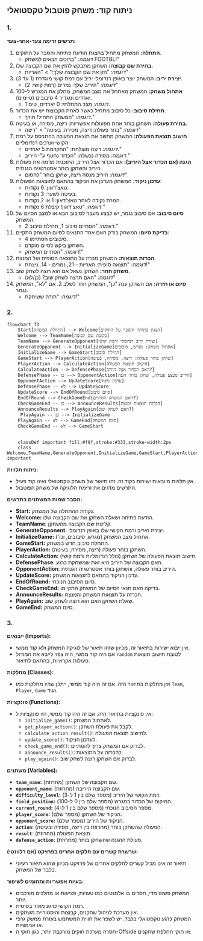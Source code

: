 ## ניתוח קוד: משחק פוטבול טקסטואלי

### 1. **<algorithm>**

**תרשים זרימה צעד-אחר-צעד:**

1.  **התחלה:** המשחק מתחיל בהצגת הודעת פתיחה והסבר על החוקים.
    *   *דוגמה:* "ברוכים הבאים למשחק FOOTBL!"
2.  **בחירת שם קבוצה:** השחקן מתבקש להזין את שם הקבוצה שלו.
    *   *דוגמה:* "הזן את שם הקבוצה שלך:" > "האריות"
3.  **יצירת יריב:** המשחק יוצר באופן רנדומלי יריב עם רמת קושי מוגדרת (1 עד 3).
    *   *דוגמה:* "היריב שלך: נמרים (רמת קושי: 2)"
4.  **אתחול משחק:** המשחק מאתחל את מצב המשחק, מחלק את המגרש ל-100 יארדים ומגדיר 4 סיבובים (טיימים).
    *   *דוגמה:* מצב התחלתי: 0 יארדים, טים 1.
5.  **תחילת סיבוב:** כל סיבוב מתחיל כאשר לאחת הקבוצות יש את הכדור.
    *   *דוגמה:* "המשחק התחיל! תורך."
6.  **בחירת פעולה:** השחקן בוחר אחת מפעולות אפשריות: ריצה, מסירה, או בעיטה.
    *   *דוגמה:* "בחר פעולה: ריצה, מסירה, בעיטה" > "ריצה"
7.  **חישוב תוצאת הפעולה:** המשחק מחשב את תוצאת הפעולה בהתבסס על רמת הקושי וערכים רנדומליים.
    *   *דוגמה:* ריצה מוצלחת: "התקדמת 5 יארדים."
    *   *דוגמה:* מסירה נכשלה: "הכדור נחטף ע"י היריב."
8.  **הגנה (אם הכדור אצל היריב):** אם הכדור אצל היריב, התוכנית מדמה את פעולות היריב והשחקן בוחר אסטרטגיה הגנתית.
    *   *דוגמה:* היריב מנסה ריצה, שחקן בוחר "לחסום".
9.  **עדכון ניקוד:** המשחק מעדכן את הניקוד בהתאם לתוצאות הפעולות:
    *   טאצ'דאון: 6 נקודות.
    *   בעיטה לשער: 3 נקודות.
    *   המרת נקודה לאחר טאצ'דאון: 1 או 2 נקודות.
    *   *דוגמה:* "טאצ'דאון! קיבלת 6 נקודות."
10. **סיום סיבוב:** אם סיבוב נגמר, יש לבצע מעבר לסיבוב הבא או למצב הסיום של המשחק.
    *   *דוגמה:* "הסתיים סיבוב 1, תחילת סיבוב 2."
11. **בדיקת סיום:** המשחק בודק האם אחד התנאים לסיום המשחק התקיים:
    *   4 סיבובים הסתיימו.
    *   השחקן ביקש לסיים מוקדם.
    *   *דוגמה:* "הסתיים המשחק!"
12. **הכרזת תוצאות:** המשחק מכריז על התוצאה הסופית ועל המנצח.
    *   *דוגמה:* "תוצאה סופית: האריות - 21, נמרים - 14. ניצחת!"
13. **משחק חוזר:** השחקן נשאל אם הוא רוצה לשחק שוב.
    *   *דוגמה:* "האם תרצה לשחק שוב? (כן/לא)"
14. **סיום או חזרה:** אם השחקן ענה "כן", המשחק חוזר לשלב 2. אם "לא", המשחק נגמר.
    *   *דוגמה:* "תודה ששיחקת!"

### 2. **<mermaid>**

```mermaid
flowchart TD
    Start[התחלת המשחק] --> Welcome[הצגת פתיחה והסבר על החוקים]
    Welcome --> TeamName[בקשת שם קבוצה]
    TeamName --> GenerateOpponent[יצירת יריב רנדומלי ורמת קושי]
    GenerateOpponent --> InitializeGame[אתחול משחק: מגרש, סיבובים]
    InitializeGame --> GameStart[תחילת סיבוב]
    GameStart --> PlayerAction[שחקן בוחר פעולה: ריצה, מסירה, בעיטה]
    PlayerAction --> CalculateAction[חישוב תוצאת הפעולה]
    CalculateAction --> DefensePhase{האם הכדור אצל היריב?}
    DefensePhase -- כן --> OpponentAction[היריב מבצע פעולה, שחקן בוחר הגנה]
    OpponentAction --> UpdateScore[עדכון ניקוד]
    DefensePhase -- לא --> UpdateScore
    UpdateScore --> EndOfRound[סיום סיבוב]
    EndOfRound --> CheckGameEnd{האם המשחק הסתיים?}
    CheckGameEnd -- כן --> AnnounceResults[הכרזת תוצאות ומנצח]
    AnnounceResults --> PlayAgain{האם לשחק שוב?}
     PlayAgain -- כן --> InitializeGame
    PlayAgain -- לא --> GameEnd[סיום המשחק]
    CheckGameEnd -- לא --> GameStart
    
    
    classDef important fill:#f9f,stroke:#333,stroke-width:2px
    class Welcome,TeamName,GenerateOpponent,InitializeGame,GameStart,PlayerAction,CalculateAction,DefensePhase,OpponentAction,UpdateScore,EndOfRound,CheckGameEnd,AnnounceResults,PlayAgain,GameEnd important
```

**ניתוח תלויות:**

-   אין תלויות מיובאות ישירות בקוד זה. זהו תיאור של משחק טקסטואלי ואינו קוד פעיל.
-   התרשים מדגים את זרימת הלוגיקה של משחק הפוטבול.

**הסבר שמות המשתנים בתרשים:**

-   **Start:** נקודת ההתחלה של המשחק.
-   **Welcome:** הודעת פתיחה ושאלת השחקן את שם הקבוצה שלו.
-  **TeamName**: קליטת שם הקבוצה מהשחקן.
-   **GenerateOpponent:** יצירת היריב ורמת הקושי שלו באופן רנדומלי.
-   **InitializeGame:** אתחול מצב המשחק (מגרש, סיבובים, וכו').
-   **GameStart:** התחלת סיבוב חדש במשחק.
-   **PlayerAction:** השחקן בוחר פעולה (ריצה, מסירה, בעיטה).
-   **CalculateAction:** חישוב תוצאת הפעולה של השחקן (כולל רנדומליות ורמת קושי).
-  **DefensePhase**: האם הקבוצה של היריב היא זאת שמשחקת כרגע.
-   **OpponentAction**:  היריב בוחר פעולה, והשחקן בוחר אסטרטגיה הגנתית.
-   **UpdateScore:** עדכון הניקוד בהתאם לתוצאות המשחק.
-   **EndOfRound:** סיום הסיבוב הנוכחי.
-   **CheckGameEnd:** בדיקה האם תנאי הסיום של המשחק התקיימו.
-   **AnnounceResults:** הכרזה על תוצאות המשחק והמנצח.
-   **PlayAgain:** שאלת השחקן האם הוא רוצה לשחק שוב.
-   **GameEnd:** סיום המשחק.

### 3. **<explanation>**

**ייבואים (Imports):**

-   אין ייבוא ישירות בתיאור זה, מכיוון שזהו תיאור של לוגיקה המשחק ולא קוד ממשי.
-   אם היה קוד ממשי, היה צפוי לייבא את המודול `random` לטובת חישוב תוצאות פעולות אקראיות, בהתאם לתיאור.

**מחלקות (Classes):**

-   אין מחלקות בתיאור הזה. אם זה היה קוד ממשי, ייתכן שהיו מחלקות כמו `Team`, `Player`, `Game` ועוד.

**פונקציות (Functions):**

-   אין פונקציות בתיאור הזה. אם זה היה קוד ממשי, היו פונקציות ל:
    -   `initialize_game()`: לאתחול המשחק.
    -   `get_player_action()`: לקבל את פעולת השחקן.
    -   `calculate_action_result()`: לחישוב תוצאת הפעולה.
    -   `update_score()`: לעדכון הניקוד.
    -   `check_game_end()`: לבדוק אם המשחק צריך להסתיים.
    -   `announce_results()`: להכרזה על התוצאות.
    -   `play_again()`: לבדוק אם השחקן רוצה לשחק שוב.

**משתנים (Variables):**

-   **`team_name`:** שם הקבוצה של השחקן (מחרוזת).
-   **`opponent_name`:** שם הקבוצה היריבה (מחרוזת).
-   **`difficulty_level`:** רמת הקושי של היריב (מספר שלם בין 1 ל-3).
-   **`field_position`:** המיקום של הכדור במגרש (מספר שלם בין 0 ל-100).
-   **`current_round`:** מספר הסיבוב הנוכחי (מספר שלם בין 1 ל-4).
-   **`player_score`:** הניקוד של השחקן (מספר שלם).
-   **`opponent_score`:** הניקוד של היריב (מספר שלם).
-    **`action`**: הפעולה שהשחקן בוחר (מחרוזת בין ריצה, מסירה ובעיטה).
-    **`result`**: תוצאת הפעולה (מחרוזת).
-    **`defense_action`**: פעולת ההגנה שהשחקן בוחר (מחרוזת).

**שרשרת קשרים עם חלקים אחרים בפרויקט (אם רלוונטי):**

-   תיאור זה אינו מכיל קשרים לחלקים אחרים של פרויקט מכיוון שהוא תיאור רעיוני בלבד של המשחק.

**בעיות אפשריות ותחומים לשיפור:**

-   המשחק פשוט מדי, חסרים בו אלמנטים כמו טעויות, פציעות או מהלכים מורכבים יותר.
-   רמת הקושי כרגע מאוד בסיסית.
-   אין מערכת לניהול שחקנים, קבוצות והיסטוריית משחקים.
-   המשחק כרגע טקסטואלי בלבד. יש לשפר את חווית המשתמש בעזרת ממשק גרפי או אנימציות.
-   חסרה מערכת חוקים מורכבת יותר, כגון חוקי ה-Offside או חוקי החלפת שחקנים.